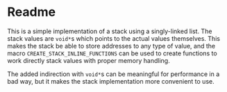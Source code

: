 # Readme
This is a simple implementation of a stack using a singly-linked list. The stack values are `void*`s which
points to the actual values themselves. This makes the stack be able to store addresses to any type of value,
and the macro `CREATE_STACK_INLINE_FUNCTIONS` can be used to create functions to work directly stack values
with proper memory handling.

The added indirection with `void*`s can be meaningful for performance in a bad way, but it makes the stack
implementation more convenient to use.
